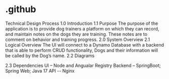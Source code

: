 # .github

Technical Design Process 
1.0 Introduction 
1.1 Purpose 
The purpose of the application is to provide dog trainers a platform on which they can record, and maintain notes on the dogs they are training. These notes are to comment on behavior and training progress. 
2.0 System Overview 
2.1 Logical Overview 
The UI will connect to a Dynamo Database with a backend that is able to perform CRUD functionality, Dogs and their information will be called by the Dog’s name. 
2.2 Diagrams

2.3 Dependencies 
UI – Node and Angualar 
Registry Backend – SpringBoot; Spring Web; Java 17 
API -- Nginx 
